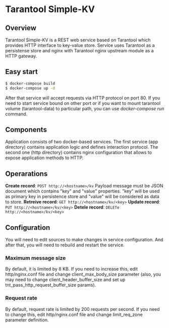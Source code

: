 # Tarantool Simple-KV
## Overview
Tarantool Simple-KV is a REST web service based on Tarantool which provides HTTP interface to key-value store. Service uses Tarantool as a persistense store and nginx with Tarantool nginx upstream module as a HTTP gateway.

## Easy start
```bash
$ docker-compose build
$ docker-compose up -d
```
After that service will accept requests via HTTP protocol on port 80. If you need to start service bound on other port or if you want to mount tarantool volume (tarantool-data) to particular path, you can use *docker-compose run* command.

## Components
Application consists of two docker-based services. The first service (app directory) contains application logic and defines interaction protocol. The second one (http directory) contains nginx configuration that allows to expose application methods to HTTP.

## Operarations
**Create record**: `POST http://<hostname>/kv`
Payload message must be JSON document which contains "key" and "value" properties. "key" will be used as primary key in persistence store and "value" will be considered as data to store.
**Retreive record**: `GET http://<hostname>/kv/<key>`
**Update record**: `PUT http://<hostname>/kv/<key>`
**Detele record**: `DELETe http://<hostname>/kv/<key>`

## Configuration
You will need to edit sources to make changes in service configuration. And after that, you will need to rebuild and restart the service.
### Maximum message size
By default, it is limited by 8 KB. If you need to increase this, edit http/nginx.conf file and change client_max_body_size parameter (also, you may need to change client_header_buffer_size and set up tnt_pass_http_request_buffer_size params).
### Request rate
By default, request rate is limited by 200 requests per second. If you need to change this, edit http/nginx.conf file and change limit_req_zone parameter definition.